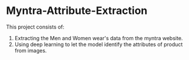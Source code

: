 # Myntra-Attribute-Extraction

This project consists of:
1) Extracting the Men and Women wear's data from the myntra website.
2) Using deep learning to let the model identify the attributes of product from images.
